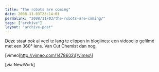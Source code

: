 ```yaml
---
title: "The robots are coming"
date: 2008-11-03T23:14:01
permalink: "2008/11/03/the-robots-are-coming/"
tags: ["archive"]
layout: "archive-post"
---
```

Deze staat ook al veel te lang te clippen in bloglines: een videoclip gefilmd met een 360° lens. Van Cut Chemist dan nog,

\[vimeo\]<http://vimeo.com/1478602\[/vimeo\>]

\[via NewWork\]
